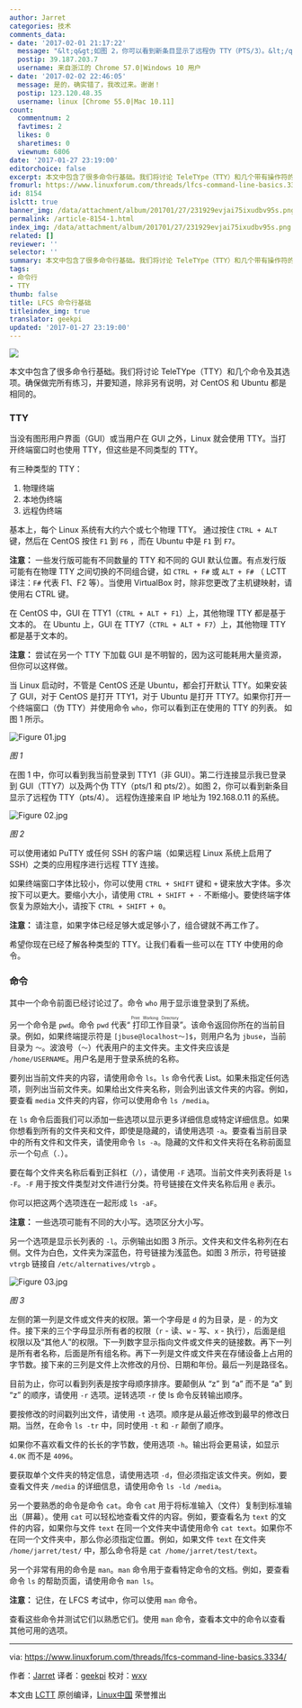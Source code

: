```yaml
---
author: Jarret
categories: 技术
comments_data:
- date: '2017-02-01 21:17:22'
  message: "&lt;q&gt;如图 2，你可以看到新条目显示了远程伪 TTY（PTS/3）。&lt;/q&gt;<br />\r\n这里有错吧,图中是TTY（PTS/4）"
  postip: 39.187.203.7
  username: 来自浙江的 Chrome 57.0|Windows 10 用户
- date: '2017-02-02 22:46:05'
  message: 是的，确实错了，我改过来。谢谢！
  postip: 123.120.48.35
  username: linux [Chrome 55.0|Mac 10.11]
count:
  commentnum: 2
  favtimes: 2
  likes: 0
  sharetimes: 0
  viewnum: 6806
date: '2017-01-27 23:19:00'
editorchoice: false
excerpt: 本文中包含了很多命令行基础。我们将讨论 TeleTYpe（TTY）和几个带有操作符的命令。
fromurl: https://www.linuxforum.com/threads/lfcs-command-line-basics.3334/
id: 8154
islctt: true
banner_img: /data/attachment/album/201701/27/231929evjai75ixudbv95s.png
permalink: /article-8154-1.html
index_img: /data/attachment/album/201701/27/231929evjai75ixudbv95s.png.thumb.jpg
related: []
reviewer: ''
selector: ''
summary: 本文中包含了很多命令行基础。我们将讨论 TeleTYpe（TTY）和几个带有操作符的命令。
tags:
- 命令行
- TTY
thumb: false
title: LFCS 命令行基础
titleindex_img: true
translator: geekpi
updated: '2017-01-27 23:19:00'
---
```


![](/data/attachment/album/201701/27/231929evjai75ixudbv95s.png)


本文中包含了很多命令行基础。我们将讨论 TeleTYpe（TTY）和几个命令及其选项。确保做完所有练习，并要知道，除非另有说明，对 CentOS 和 Ubuntu 都是相同的。


### TTY


当没有图形用户界面（GUI）或当用户在 GUI 之外，Linux 就会使用 TTY。当打开终端窗口时也使用 TTY，但这些是不同类型的 TTY。


有三种类型的 TTY：


1. 物理终端
2. 本地伪终端
3. 远程伪终端


基本上，每个 Linux 系统有大约六个或七个物理 TTY。 通过按住 `CTRL + ALT` 键，然后在 CentOS 按住 `F1` 到 `F6` ，而在 Ubuntu 中是 `F1` 到 `F7`。


**注意：** 一些发行版可能有不同数量的 TTY 和不同的 GUI 默认位置。有点发行版可能有在物理 TTY 之间切换的不同组合键，如 `CTRL + F#` 或 `ALT + F#` （ LCTT 译注：`F#` 代表 F1、F2 等）。当使用 VirtualBox 时，除非您更改了主机键映射，请使用右 CTRL 键。


在 CentOS 中，GUI 在 TTY1（`CTRL + ALT + F1`）上，其他物理 TTY 都是基于文本的。 在 Ubuntu 上，GUI 在 TTY7（`CTRL + ALT + F7`）上，其他物理 TTY 都是基于文本的。


**注意：** 尝试在另一个 TTY 下加载 GUI 是不明智的，因为这可能耗用大量资源，但你可以这样做。


当 Linux 启动时，不管是 CentOS 还是 Ubuntu，都会打开默认 TTY。如果安装了 GUI，对于 CentOS 是打开 TTY1，对于 Ubuntu 是打开 TTY7。如果你打开一个终端窗口（伪 TTY）并使用命令 `who`，你可以看到正在使用的 TTY 的列表。 如图 1 所示。


![Figure 01.jpg](/data/attachment/album/201701/27/231950lpu1yor11cp0v1px.jpg)


*图 1*


在图 1 中，你可以看到我当前登录到 TTY1（非 GUI）。第二行连接显示我已登录到 GUI（TTY7）以及两个伪 TTY（pts/1 和 pts/2）。如图 2，你可以看到新条目显示了远程伪 TTY（pts/4）。 远程伪连接来自 IP 地址为 192.168.0.11 的系统。


![Figure 02.jpg](/data/attachment/album/201701/27/231952nbfigdsiqdxpf7kg.jpg)


*图 2*


可以使用诸如 PuTTY 或任何 SSH 的客户端（如果远程 Linux 系统上启用了 SSH）之类的应用程序进行远程 TTY 连接。


如果终端窗口字体比较小，你可以使用 `CTRL + SHIFT` 键和 `+` 键来放大字体。多次按下可以更大。要缩小大小，请使用 `CTRL + SHIFT + -` 不断缩小。要使终端字体恢复为原始大小，请按下 `CTRL + SHIFT + 0`。


**注意：** 请注意，如果字体已经足够大或足够小了，组合键就不再工作了。


希望你现在已经了解各种类型的 TTY。让我们看看一些可以在 TTY 中使用的命令。


### 命令


其中一个命令前面已经讨论过了。命令 `who` 用于显示谁登录到了系统。


另一个命令是 `pwd`。命令 `pwd` 代表“<ruby> 打印工作目录 <rp>  （ </rp> <rt>  Print Working Directory </rt> <rp>  ） </rp></ruby>”。该命令返回你所在的当前目录。例如，如果终端提示符是 `[jbuse@localhost〜]$`，则用户名为 `jbuse`，当前目录为 `〜`。波浪号（`〜`）代表用户的主文件夹。主文件夹应该是 `/home/USERNAME`。用户名是用于登录系统的名称。


要列出当前文件夹的内容，请使用命令 `ls`。`ls` 命令代表 List。如果未指定任何选项，则列出当前文件夹。如果给出文件夹名称，则会列出该文件夹的内容。例如，要查看 `media` 文件夹的内容，你可以使用命令 `ls /media`。


在 `ls` 命令后面我们可以添加一些选项以显示更多详细信息或特定详细信息。如果你想看到所有的文件夹和文件，即使是隐藏的，请使用选项 `-a`。要查看当前目录中的所有文件和文件夹，请使用命令 `ls -a`。隐藏的文件和文件夹将在名称前面显示一个句点（`.`）。


要在每个文件夹名称后看到正斜杠（`/`），请使用 `-F` 选项。当前文件夹列表将是 `ls -F`。`-F` 用于按文件类型对文件进行分类。符号链接在文件夹名称后用 `@` 表示。


你可以把这两个选项连在一起形成 `ls -aF`。


**注意：** 一些选项可能有不同的大小写。选项区分大小写。


另一个选项是显示长列表的 `-l`。示例输出如图 3 所示。文件夹和文件名称列在右侧。文件为白色，文件夹为深蓝色，符号链接为浅蓝色。如图 3 所示，符号链接 `vtrgb` 链接自 `/etc/alternatives/vtrgb` 。


![Figure 03.jpg](/data/attachment/album/201701/27/231954t3nzctsttvppnpnt.jpg)


*图 3*


左侧的第一列是文件或文件夹的权限。第一个字母是 `d` 的为目录，是 `-` 的为文件。接下来的三个字母显示所有者的权限（`r` - 读、`w` - 写、`x` - 执行），后面是组权限以及“其他人”的权限。下一列数字显示指向文件或文件夹的链接数。再下一列是所有者名称，后面是所有组名称。再下一列是文件或文件夹在存储设备上占用的字节数。接下来的三列是文件上次修改的月份、日期和年份。最后一列是路径名。


目前为止，你可以看到列表是按字母顺序排序。要颠倒从 “z” 到 “a” 而不是 “a” 到 “z” 的顺序，请使用 `-r` 选项。逆转选项 `-r` 使 ls 命​​令反转输出顺序。


要按修改的时间戳列出文件，请使用 `-t` 选项。顺序是从最近修改到最早的修改日期。当然，在命令 `ls -tr` 中，同时使用 `-t` 和 `-r` 颠倒了顺序。


如果你不喜欢看文件的长长的字节数，使用选项 `-h`。输出将会更易读，如显示 `4.0K` 而不是 `4096`。


要获取单个文件夹的特定信息，请使用选项 `-d`，但必须指定该文件夹。例如，要查看文件夹 `/media` 的详细信息，请使用命令 `ls -ld /media`。


另一个要熟悉的命令是命令 `cat`。命令 `cat` 用于将标准输入（文件）复制到标准输出（屏幕）。使用 `cat` 可以轻松地查看文件的内容。例如，要查看名为 `text` 的文件的内容，如果你与文件 `text` 在同一个文件夹中请使用命令 `cat text`。如果你不在同一个文件夹中，那么你必须指定位置。例如，如果文件 `text` 在文件夹 `/home/jarret/test/` 中，那么命令将是 `cat /home/jarret/test/text`。


另一个非常有用的命令是 `man`。`man` 命令用于查看特定命令的文档。例如，要查看命令 `ls` 的帮助页面，请使用命令 `man ls`。


**注意：** 记住，在 LFCS 考试中，你可以使用 `man` 命令。


查看这些命令并测试它们以熟悉它们。使用 `man` 命令，查看本文中的命令以查看其他可用的选项。




---


via: <https://www.linuxforum.com/threads/lfcs-command-line-basics.3334/>


作者：[Jarret](https://www.linuxforum.com/members/jarret.268/) 译者：[geekpi](https://github.com/geekpi) 校对：[wxy](https://github.com/wxy)


本文由 [LCTT](https://github.com/LCTT/TranslateProject) 原创编译，[Linux中国](https://linux.cn/) 荣誉推出